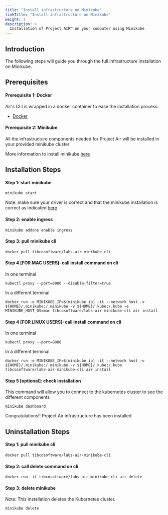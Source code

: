 ```yaml
---
title: "Install infrastructure on Minikube"
linkTitle: "Install infrastructure on Minikube"
weight: 1
description: >
  Installation of Project AIR™ on your computer using Minikube
---
```


## Introduction
The following steps will guide you through the full infrastructure installation on Minikube.

## Prerequisites

#### Prerequisite 1: Docker
Air's CLI is wrapped in a docker container to ease the installation process:

* [Docker](https://www.docker.com/get-started)

#### Prerequisite 2: Minikube
All the infrastructure components needed for Project Air will be installed in your provided minikube cluster 

More information to install minikube [here](https://kubernetes.io/docs/tasks/tools/install-minikube/)

## Installation Steps

#### Step 1: start minikube

```
minikube start
```

Note: make sure your driver is correct and that the minikube installation is correct as indicated [here](https://kubernetes.io/docs/tasks/tools/install-minikube/#confirm-installation)

#### Step 2: enable ingress

```
minikube addons enable ingress
```

#### Step 3: pull minikube cli

```
docker pull tibcosoftware/labs-air-minikube-cli
```

#### Step 4 [FOR MAC USERS]: call install command on cli

In one terminal 

```
kubectl proxy --port=8080 --disable-filter=true
```

In a different terminal

```
docker run -e MINIKUBE_IP=$(minikube ip) -it --network host -v ${HOME}/.minikube:/.minikube -v ${HOME}/.kube:/.kube -e MINIKUBE_HOST_OS=mac tibcosoftware/labs-air-minikube-cli air install
```

#### Step 4 [FOR LINUX USERS]: call install command on cli

In one terminal 

```
kubectl proxy --port=8080
```

In a different terminal

```
docker run -e MINIKUBE_IP=$(minikube ip) -it --network host -v ${HOME}/.minikube:/.minikube -v ${HOME}/.kube:/.kube tibcosoftware/labs-air-minikube-cli air install
```

#### Step 5 [optional]: check installation

This command will allow you to connect to the kubernetes cluster to see the different components

```
minikube dashboard
```

Congratulations!! Project Air infrastructure has been installed

## Uninstallation Steps

#### Step 1: pull minikube cli

```
docker pull tibcosoftware/labs-air-minikube-cli
```

#### Step 2: call delete command on cli

```
docker run -it tibcosoftware/labs-air-minikube-cli air delete
```

#### Step 3: delete minikube

Note: This installation deletes the Kubernetes cluster.

```
minikube delete
```